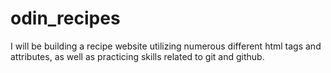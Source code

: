 # odin_recipes
I will be building a recipe website utilizing numerous different html tags and attributes, as well as practicing skills related to git and github.